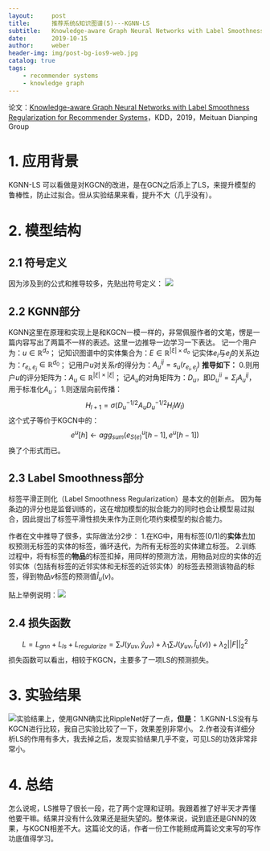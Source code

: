 ```yaml
---
layout:     post
title:      推荐系统&知识图谱(5)---KGNN-LS
subtitle:   Knowledge-aware Graph Neural Networks with Label Smoothness Regularization for Recommender Systems
date:       2019-10-15
author:     weber
header-img: img/post-bg-ios9-web.jpg
catalog: true
tags:
    - recommender systems
    - knowledge graph
---
```

论文：[Knowledge-aware Graph Neural Networks with Label Smoothness Regularization for Recommender Systems](https://arxiv.org/abs/1905.04413)，KDD，2019，Meituan Dianping Group

 # 1. 应用背景
KGNN-LS 可以看做是对KGCN的改进，是在GCN之后添上了LS，来提升模型的鲁棒性，防止过拟合。但从实验结果来看，提升不大（几乎没有）。
# 2. 模型结构
## 2.1 符号定义
因为涉及到的公式和推导较多，先贴出符号定义：
![](https://tva1.sinaimg.cn/large/00831rSTly1gcvto9dy8cj30ih0h3tc1.jpg)
## 2.2 KGNN部分
KGNN这里在原理和实现上是和KGCN一模一样的，非常佩服作者的文笔，愣是一篇内容写出了两篇不一样的表述。这里一边推导一边学习一下表达。
记一个用户为：$u \in \mathbb{R}^{d_o}$；
记知识图谱中的实体集合为：$E \in \mathbb{R}^{| \xi| \times d_o}$
记实体$e_i$与$e_j$的关系边为：$r_{e_i,e_j} \in \mathbb{R}^{d_0}$；
记用户$u$对关系$r$的得分为：$A^{ij}_u=s_u(r_{e_i,e_j})$
**推导如下：**
0.则用户$u$的评分矩阵为：$A_u \in  \mathbb{R}^{| \xi| \times | \xi| }$；
记$A_u$的对角矩阵为：$D_u$，即$D_u^{ii}=\Sigma _j A_u^{ij}$，用于标准化$A_u$；
1.则逐层向前传播：$$H_{l+1}=\sigma(D_u^{-1/2}A_uD_u^{-1/2}H_lW_l)$$这个式子等价于KGCN中的：$$e^u[h] \leftarrow agg_{sum}(e^u_{S(e)}[h-1],e^u[h-1])$$换了个形式而已。
## 2.3 Label Smoothness部分
标签平滑正则化（Label Smoothness Regularization）是本文的创新点。
因为每条边的评分也是监督训练的，这在增加模型的拟合能力的同时也会让模型易过拟合，因此提出了标签平滑性损失来作为正则化项约束模型的拟合能力。

作者在文中推导了很多，实际做法分2步：
1.在KG中，用有标签(0/1)的**实体**去加权预测无标签的实体的标签，循环迭代，为所有无标签的实体建立标签。
2.训练过程中，将有标签的**物品**的标签扣掉，用同样的预测方法，用物品对应的实体的近邻实体（包括有标签的近邻实体和无标签的近邻实体）的标签去预测该物品的标签，得到物品$v$标签的预测值$\hat{l}_u(v)$。

贴上举例说明：![](https://tva1.sinaimg.cn/large/00831rSTly1gcvto9uij6j30t40p3763.jpg)

## 2.4 损失函数
$$L=L_{gnn}+L_{ls}+L_{regularize}=\sum J(y_{uv}, \hat{y}_{uv})+\lambda_1 \sum J(y_{uv}, \hat{l}_{u}(v))+\lambda_2 ||F||^2_2$$损失函数可以看出，相较于KGCN，主要多了一项LS的预测损失。
# 3. 实验结果
![](https://tva1.sinaimg.cn/large/00831rSTly1gcvtoaefitj30hn08pjsn.jpg)实验结果上，使用GNN确实比RippleNet好了一点，**但是：**
1.KGNN-LS没有与KGCN进行比较，我自己实验比较了一下，效果差别非常小。
2.作者没有详细分析LS的作用有多大，我去掉之后，发现实验结果几乎不变，可见LS的功效非常非常小。
# 4. 总结
怎么说呢，LS推导了很长一段，花了两个定理和证明。我跟着推了好半天才弄懂他要干嘛。结果并没有什么效果还是挺失望的。整体来说，说到底还是GNN的效果，与KGCN相差不大。这篇论文的话，作者一份工作能掰成两篇论文来写的写作功底值得学习。
